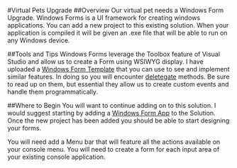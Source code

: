﻿#Virtual Pets Upgrade
##Overview
Our virtual pet needs a Windows Form Upgrade. Windows Forms is a UI framework for creating windows applications. You can add a new project to this existing solution. When your application is compiled it will be given an .exe file that will be able to run on any Windows device.

##Tools and Tips
Windows Forms leverage the Toolbox feature of Visual Studio and allow us to create a Form using WSIWYG display. I have uploaded a [Windows Form Template](https://wecancodeit.github.io/template-csharp-winform) that you can use to see and implement similar features. In doing so you will encounter [deletegate](https://docs.microsoft.com/en-us/dotnet/csharp/programming-guide/delegates/) methods. Be sure to read up on them, but essential they allow us to create custom events and handle them programmatically.

##Where to Begin
You will want to continue adding on to this solution. I would suggest starting by adding a [Windows Form App](https://docs.microsoft.com/en-us/dotnet/desktop/winforms/get-started/create-app-visual-studio?view=netdesktop-5.0) to the Solution. Once the new project has been added you should be able to start designing your forms.

You will need add a Menu bar that will feature all the actions available on your console menu. You will need to create a form for each input area of your existing console application.
